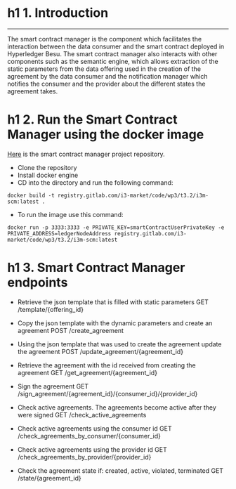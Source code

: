 # h1 1. Introduction
___

The smart contract manager is the component which facilitates the interaction between the data consumer and the smart contract deployed in Hyperledger Besu. The smart contract manager also interacts with other components such as the semantic engine, which allows extraction of the static parameters from the data offering used in the creation of the agreement by the data consumer and the notification manager which notifies the consumer and the provider about the different states the agreement takes.

# h1 2. Run the Smart Contract Manager using the docker image

[Here](https://gitlab.com/i3-market/code/wp3/t3.2/i3m-scm) is the smart contract manager project repository.

+ Clone the repository
+ Install docker engine
+ CD into the directory and run the following command:
```
docker build -t registry.gitlab.com/i3-market/code/wp3/t3.2/i3m-scm:latest .
```
+ To run the image use this command:
```
docker run -p 3333:3333 -e PRIVATE_KEY=smartContractUserPrivateKey -e PRIVATE_ADDRESS=ledgerNodeAddress registry.gitlab.com/i3-market/code/wp3/t3.2/i3m-scm:latest
```

# h1 3. Smart Contract Manager endpoints

* Retrieve the json template that is filled with static parameters
GET /template/{offering_id}

* Copy the json template with the dynamic parameters and create an agreement
POST /create_agreement

* Using the json template that was used to create the agreement update the agreement
POST /update_agreement/{agreement_id}

* Retrieve the agreement with the id received from creating the agreement
GET /get_agreement/{agreement_id}

* Sign the agreement
GET /sign_agreement/{agreement_id}/{consumer_id}/{provider_id}

* Check active agreements. The agreements become active after they were signed
GET /check_active_agreements

* Check active agreements using the consumer id
GET /check_agreements_by_consumer/{consumer_id}

* Check active agreements using the provider id
GET /check_agreements_by_provider/{provider_id}

* Check the agreement state if: created, active, violated, terminated
GET /state/{agreement_id}